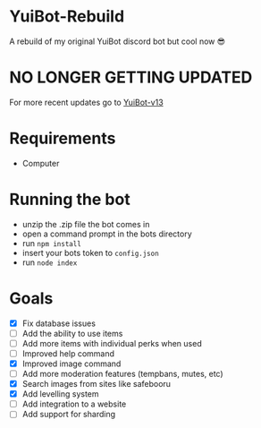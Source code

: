 # YuiBot-Rebuild
A rebuild of my original YuiBot discord bot but cool now :sunglasses:

# NO LONGER GETTING UPDATED
For more recent updates go to [YuiBot-v13](https://github.com/applefell/YuiBot-v13)

# Requirements
* Computer

# Running the bot
* unzip the .zip file the bot comes in
* open a command prompt in the bots directory
* run `npm install`
* insert your bots token to `config.json`
* run `node index`

# Goals
- [x] Fix database issues
- [ ] Add the ability to use items
- [ ] Add more items with individual perks when used
- [ ] Improved help command
- [x] Improved image command
- [ ] Add more moderation features (tempbans, mutes, etc)
- [x] Search images from sites like safebooru
- [x] Add levelling system
- [ ] Add integration to a website
- [ ] Add support for sharding
